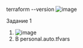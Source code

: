 terraform --version
![image](https://github.com/user-attachments/assets/2c4f4a5d-870d-4877-9a7a-0243b5b98338)

Задание 1
  1. ![image](https://github.com/user-attachments/assets/bd1c81f5-5951-439d-84bf-014f2557d89c)
  2. В personal.auto.tfvars
